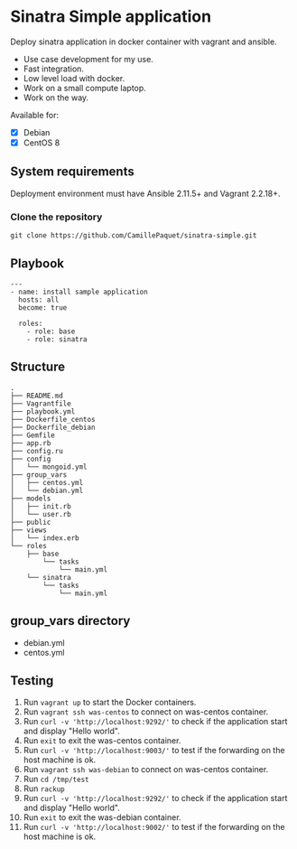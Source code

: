 # Sinatra Simple application
Deploy sinatra application in docker container with vagrant and ansible.

- Use case development for my use.
- Fast integration.
- Low level load with docker.
- Work on a small compute laptop.
- Work on the way.

Available for:

- [X] Debian
- [X] CentOS 8

## System requirements

Deployment environment must have Ansible 2.11.5+ and Vagrant 2.2.18+.

### Clone the repository

    git clone https://github.com/CamillePaquet/sinatra-simple.git

## Playbook


    ---
    - name: install sample application
      hosts: all
      become: true

      roles:
        - role: base
        - role: sinatra

## Structure

```
.
├── README.md
├── Vagrantfile
├── playbook.yml
├── Dockerfile_centos
├── Dockerfile_debian
├── Gemfile
├── app.rb
├── config.ru
├── config
│   └── mongoid.yml
├── group_vars
│   ├── centos.yml
│   └── debian.yml
├── models
│   ├── init.rb
│   └── user.rb
├── public
├── views
│   └── index.erb
└── roles
    ├── base
        └── tasks
            └── main.yml
    └── sinatra
        └── tasks
            └── main.yml

```

## group_vars directory

- debian.yml
- centos.yml

## Testing

1. Run `vagrant up` to start the Docker containers.  
2. Run `vagrant ssh was-centos` to connect on was-centos container.  
3. Run `curl -v 'http://localhost:9292/'` to check if the application start and display "Hello world".
4. Run `exit` to exit the was-centos container.
5. Run `curl -v 'http://localhost:9003/'` to test if the forwarding on the host machine is ok.
6. Run `vagrant ssh was-debian` to connect on was-centos container.
7. Run `cd /tmp/test`
8. Run `rackup`
9. Run `curl -v 'http://localhost:9292/'` to check if the application start and display "Hello world".
10. Run `exit` to exit the was-debian container.
11. Run `curl -v 'http://localhost:9002/'` to test if the forwarding on the host machine is ok.
